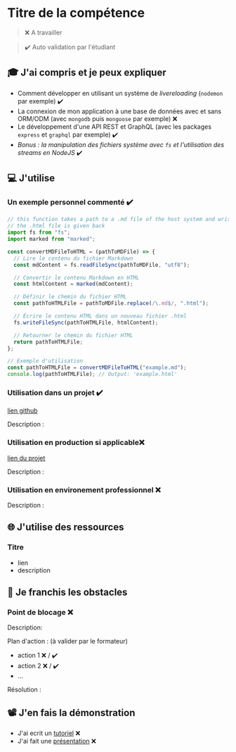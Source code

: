 # Titre de la compétence

> ❌ A travailler

> ✔️ Auto validation par l'étudiant

## 🎓 J'ai compris et je peux expliquer

- Comment développer en utilisant un système de _livereloading_ (`nodemon` par exemple) ✔️
- La connexion de mon application à une base de données avec et sans ORM/ODM (avec `mongodb` puis `mongoose` par exemple) ❌
- Le développement d'une API REST et GraphQL (avec les packages `express` et `graphql` par exemple) ✔️
- _Bonus : la manipulation des fichiers système avec `fs` et l'utilisation des streams en NodeJS_ ✔️

## 💻 J'utilise

### Un exemple personnel commenté ✔️

```javascript
// this function takes a path to a .md file of the host system and write the HTML version of this file
// the .html file is given back
import fs from "fs";
import marked from "marked";

const convertMDFileToHTML = (pathToMDFile) => {
  // Lire le contenu du fichier Markdown
  const mdContent = fs.readFileSync(pathToMDFile, "utf8");

  // Convertir le contenu Markdown en HTML
  const htmlContent = marked(mdContent);

  // Définir le chemin du fichier HTML
  const pathToHTMLFile = pathToMDFile.replace(/\.md$/, ".html");

  // Écrire le contenu HTML dans un nouveau fichier .html
  fs.writeFileSync(pathToHTMLFile, htmlContent);

  // Retourner le chemin du fichier HTML
  return pathToHTMLFile;
};

// Exemple d'utilisation
const pathToHTMLFile = convertMDFileToHTML("example.md");
console.log(pathToHTMLFile); // Output: 'example.html'
```

### Utilisation dans un projet ✔️

[lien github](https://github.com/WildCodeSchool/2211-wns-neumann-green-gesture)

Description :

### Utilisation en production si applicable❌

[lien du projet](...)

Description :

### Utilisation en environement professionnel ❌

Description :

## 🌐 J'utilise des ressources

### Titre

- lien
- description

## 🚧 Je franchis les obstacles

### Point de blocage ❌

Description:

Plan d'action : (à valider par le formateur)

- action 1 ❌ / ✔️
- action 2 ❌ / ✔️
- ...

Résolution :

## 📽️ J'en fais la démonstration

- J'ai ecrit un [tutoriel](...) ❌
- J'ai fait une [présentation](...) ❌
